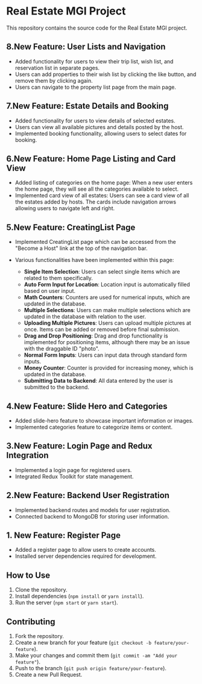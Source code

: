# Real Estate MGI Project

This repository contains the source code for the Real Estate MGI project.

## 8.New Feature: User Lists and Navigation

- Added functionality for users to view their trip list, wish list, and reservation list in separate pages.
- Users can add properties to their wish list by clicking the like button, and remove them by clicking again.
- Users can navigate to the property list page from the main page.

## 7.New Feature: Estate Details and Booking

- Added functionality for users to view details of selected estates.
- Users can view all available pictures and details posted by the host.
- Implemented booking functionality, allowing users to select dates for booking.

## 6.New Feature: Home Page Listing and Card View

- Added listing of categories on the home page: When a new user enters the home page, they will see all the categories available to select.
- Implemented card view of all estates: Users can see a card view of all the estates added by hosts. The cards include navigation arrows allowing users to navigate left and right.

## 5.New Feature: CreatingList Page

- Implemented CreatingList page which can be accessed from the "Become a Host" link at the top of the navigation bar.
- Various functionalities have been implemented within this page:

    - **Single Item Selection**: Users can select single items which are related to them specifically.
    - **Auto Form Input for Location**: Location input is automatically filled based on user input.
    - **Math Counters**: Counters are used for numerical inputs, which are updated in the database.
    - **Multiple Selections**: Users can make multiple selections which are updated in the database with relation to the user.
    - **Uploading Multiple Pictures**: Users can upload multiple pictures at once. Items can be added or removed before final submission.
    - **Drag and Drop Positioning**: Drag and drop functionality is implemented for positioning items, although there may be an issue with the draggable ID "photo".
    - **Normal Form Inputs**: Users can input data through standard form inputs.
    - **Money Counter**: Counter is provided for increasing money, which is updated in the database.
    - **Submitting Data to Backend**: All data entered by the user is submitted to the backend.

## 4.New Feature: Slide Hero and Categories

- Added slide-hero feature to showcase important information or images.
- Implemented categories feature to categorize items or content.

## 3.New Feature: Login Page and Redux Integration

- Implemented a login page for registered users.
- Integrated Redux Toolkit for state management.

## 2.New Feature: Backend User Registration

- Implemented backend routes and models for user registration.
- Connected backend to MongoDB for storing user information.

## 1. New Feature: Register Page

- Added a register page to allow users to create accounts.
- Installed server dependencies required for development.

## How to Use

1. Clone the repository.
2. Install dependencies (`npm install` or `yarn install`).
3. Run the server (`npm start` or `yarn start`).

## Contributing

1. Fork the repository.
2. Create a new branch for your feature (`git checkout -b feature/your-feature`).
3. Make your changes and commit them (`git commit -am "Add your feature"`).
4. Push to the branch (`git push origin feature/your-feature`).
5. Create a new Pull Request.
